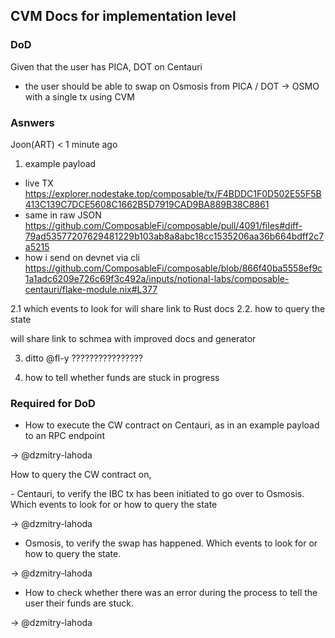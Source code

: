 
## CVM Docs for implementation level

### DoD
Given that the user has PICA, DOT on Centauri 
- the user should be able to swap on Osmosis from PICA / DOT -> OSMO with a single tx using CVM

### Asnwers


Joon(ART)
  < 1 minute ago
1. example payload

- live TX https://explorer.nodestake.top/composable/tx/F4BDDC1F0D502E55F5B413C139C7DCE5608C1662B5D7919CAD9BA889B38C8861
- same in raw JSON https://github.com/ComposableFi/composable/pull/4091/files#diff-79ad53577207629481229b103ab8a8abc18cc1535206aa36b664bdff2c7a5215
- how i send on devnet via cli https://github.com/ComposableFi/composable/blob/866f40ba5558ef9c1a1adc6209e726c69f3c492a/inputs/notional-labs/composable-centauri/flake-module.nix#L377

2.1 which events to look for 
will share link to Rust docs
2.2. how to query the state

will share link to schmea with improved docs and generator

3. ditto
@fl-y ????????????????
   
5. how to tell whether funds are stuck
in progress

### Required for DoD

- How to execute the CW contract on Centauri, as in an example payload to an RPC endpoint

-> @dzmitry-lahoda

<p>How to query the CW contract on, </p>
- Centauri, to verify the IBC tx has been initiated to go over to Osmosis. Which events to look for or how to query the state

-> @dzmitry-lahoda

- Osmosis, to verify the swap has happened. Which events to look for or how to query the state.

-> @dzmitry-lahoda

- How to check whether there was an error during the process to tell the user their funds are stuck.

-> @dzmitry-lahoda

